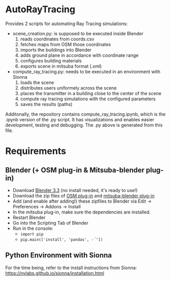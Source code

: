 # AutoRayTracing

Provides 2 scripts for automating Ray Tracing simulations: 

- scene_creation.py: is supposed to be executed inside Blender
    1. reads coordinates from coords.csv
    2. fetches maps from OSM those coordinates
    3. imports the buildings into Blender
    4. adds ground plane in accordance with coordinate range
    5. configures building materials
    6. exports scene in mitsuba format (.xml)
- compute_ray_tracing.py: needs to be executed in an environment with Sionna
    1. loads the scene
    2. distributes users uniformely across the scene
    3. places the transmitter in a building close to the center of the scene
    4. compute ray tracing simulations with the configured parameters
    5. saves the results (paths)


Additonally, the repository contains compute_ray_tracing.ipynb, which is the .ipynb version of the .py script. It has visualizations and enables easier development, testing and debugging. The .py above is generated from this file.

# Requirements

## Blender (+ OSM plug-in & Mitsuba-blender plug-in)

- Download [Blender 3.3](https://download.blender.org/release/) (no install needed, it's ready to use!)
- Download the zip files of [OSM plug-in](https://prochitecture.gumroad.com/l/blender-osm) and [mitsuba-blender plug-in](https://github.com/mitsuba-renderer/mitsuba-blender/releases/tag/latest)
- Add (and enable after adding!) these zipfiles to Blender via Edit -> Preferences -> Addons -> Install
- In the mitsuba plug-in, make sure the dependencies are installed.
- Restart Blender
- Go into the Scripting Tab of Blender
- Run in the console:
    - `import pip`
    - `pip.main(['install', 'pandas', -´'])`

## Python Environment with Sionna

For the time being, refer to the install instructions from Sionna: https://nvlabs.github.io/sionna/installation.html

